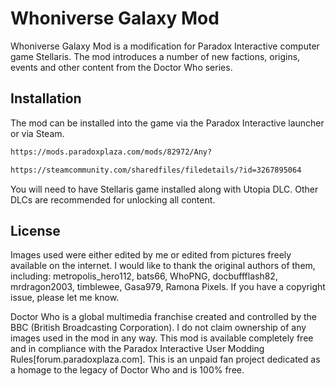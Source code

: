 # Whoniverse Galaxy Mod

Whoniverse Galaxy Mod is a modification for Paradox Interactive computer game Stellaris. The mod introduces a number of new factions, origins, events and other content from the Doctor Who series.

## Installation

The mod can be installed into the game via the Paradox Interactive launcher or via Steam.

```bash
https://mods.paradoxplaza.com/mods/82972/Any?

https://steamcommunity.com/sharedfiles/filedetails/?id=3267895064
```

You will need to have Stellaris game installed along with Utopia DLC. Other DLCs are recommended for unlocking all content.

## License

Images used were either edited by me or edited from pictures freely available on the internet. I would like to thank the original authors of them, including: metropolis_hero112, bats66, WhoPNG, docbuffflash82, mrdragon2003, timblewee, Gasa979, Ramona Pixels. If you have a copyright issue, please let me know.

Doctor Who is a global multimedia franchise created and controlled by the BBC (British Broadcasting Corporation). I do not claim ownership of any images used in the mod in any way. This mod is available completely free and in compliance with the Paradox Interactive User Modding Rules[forum.paradoxplaza.com]. This is an unpaid fan project dedicated as a homage to the legacy of Doctor Who and is 100% free.
